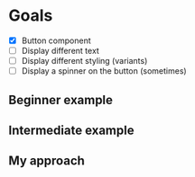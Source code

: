# Goals

- [x] Button component
- [ ] Display different text
- [ ] Display different styling (variants)
- [ ] Display a spinner on the button (sometimes)

## Beginner example

## Intermediate example

## My approach
